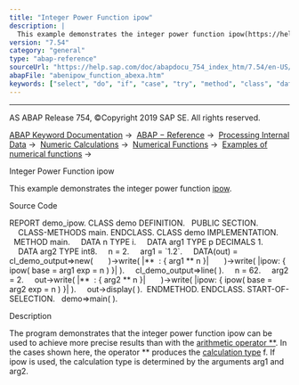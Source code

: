 ```yaml
---
title: "Integer Power Function ipow"
description: |
  This example demonstrates the integer power function ipow(https://help.sap.com/doc/abapdocu_754_index_htm/7.54/en-US/abenpower_function.htm). Source Code REPORT demo_ipow. CLASS demo DEFINITION. PUBLIC SECTION. CLASS-METHODS main. ENDCLASS. CLASS demo IMPLEMENTATION. METHOD main. DATA n TYPE i. D
version: "7.54"
category: "general"
type: "abap-reference"
sourceUrl: "https://help.sap.com/doc/abapdocu_754_index_htm/7.54/en-US/abenipow_function_abexa.htm"
abapFile: "abenipow_function_abexa.htm"
keywords: ["select", "do", "if", "case", "try", "method", "class", "data", "abenipow", "function", "abexa"]
---
```


* * *

AS ABAP Release 754, ©Copyright 2019 SAP SE. All rights reserved.

[ABAP Keyword Documentation](https://help.sap.com/doc/abapdocu_754_index_htm/7.54/en-US/abenabap.htm) →  [ABAP − Reference](https://help.sap.com/doc/abapdocu_754_index_htm/7.54/en-US/abenabap_reference.htm) →  [Processing Internal Data](https://help.sap.com/doc/abapdocu_754_index_htm/7.54/en-US/abenabap_data_working.htm) →  [Numeric Calculations](https://help.sap.com/doc/abapdocu_754_index_htm/7.54/en-US/abencompute_expressions.htm) →  [Numerical Functions](https://help.sap.com/doc/abapdocu_754_index_htm/7.54/en-US/abenmathematical_functions.htm) →  [Examples of numerical functions](https://help.sap.com/doc/abapdocu_754_index_htm/7.54/en-US/abennumerical_functions_abexas.htm) → 

Integer Power Function ipow

This example demonstrates the integer power function [ipow](https://help.sap.com/doc/abapdocu_754_index_htm/7.54/en-US/abenpower_function.htm).

Source Code

REPORT demo\_ipow.
CLASS demo DEFINITION.
  PUBLIC SECTION.
    CLASS-METHODS main.
ENDCLASS.
CLASS demo IMPLEMENTATION.
  METHOD main.
    DATA n TYPE i.
    DATA arg1 TYPE p DECIMALS 1.
    DATA arg2 TYPE int8.
    n = 2.
    arg1 = \`1.2\`.
    DATA(out) = cl\_demo\_output=>new(
      )->write( |\*\*  : { arg1 \*\* n }|
      )->write( |ipow: { ipow( base = arg1 exp = n ) }| ).
    cl\_demo\_output=>line( ).
    n = 62.
    arg2 = 2.
    out->write( |\*\*  : { arg2 \*\* n }|
      )->write( |ipow: { ipow( base = arg2 exp = n ) }| ).
    out->display( ).  ENDMETHOD.
ENDCLASS.
START-OF-SELECTION.
  demo=>main( ).

Description

The program demonstrates that the integer power function ipow can be used to achieve more precise results than with the [arithmetic operator \*\*](https://help.sap.com/doc/abapdocu_754_index_htm/7.54/en-US/abenarith_operators.htm). In the cases shown here, the operator \*\* produces the [calculation type](https://help.sap.com/doc/abapdocu_754_index_htm/7.54/en-US/abencalculation_type_glosry.htm "Glossary Entry") f. If ipow is used, the calculation type is determined by the arguments arg1 and arg2.